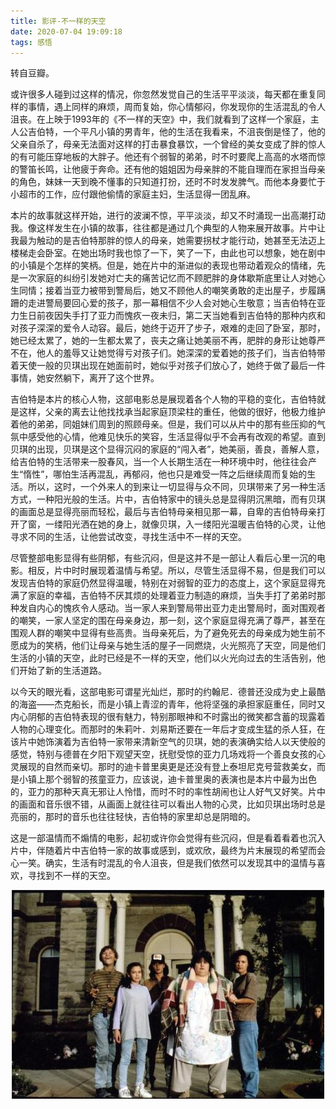 ```yaml
---
title: 影评-不一样的天空        
date: 2020-07-04 19:09:18
tags: 感悟  
---
```


转自豆瓣。

或许很多人碰到过这样的情况，你忽然发觉自己的生活平平淡淡，每天都在重复同样的事情，遇上同样的麻烦，周而复始，你心情郁闷，你发现你的生活混乱的令人沮丧。在上映于1993年的《不一样的天空》中，我们就看到了这样一个家庭，主人公吉伯特，一个平凡小镇的男青年，他的生活在我看来，不沮丧倒是怪了，他的父亲自杀了，母亲无法面对这样的打击暴食暴饮，一个曾经的美女变成了胖的惊人的有可能压穿地板的大胖子。他还有个弱智的弟弟，时不时要爬上高高的水塔而惊的警笛长鸣，让他疲于奔命。还有他的姐姐因为母亲胖的不能自理而在家担当母亲的角色，妹妹一天到晚不懂事的只知道打扮，还时不时发发脾气。而他本身要忙于小超市的工作，应付跟他偷情的家庭主妇，生活显得一团乱麻。
 
本片的故事就这样开始，进行的波澜不惊，平平淡淡，却又不时涌现一出高潮打动我。像这样发生在小镇的故事，往往都是通过几个典型的人物来展开故事。片中让我最为触动的是吉伯特那胖的惊人的母亲，她需要拐杖才能行动，她甚至无法迈上楼梯走会卧室。在她出场时我也惊了一下，笑了一下，由此也可以想象，她在剧中的小镇是个怎样的笑柄。但是，她在片中的渐进似的表现也带动着观众的情绪，先是一次家庭的纠纷引发她对亡夫的痛苦记忆而不顾肥胖的身体歇斯底里让人对她心生同情；接着当亚力被带到警局后，她又不顾他人的嘲笑勇敢的走出屋子，步履蹒跚的走进警局要回心爱的孩子，那一幕相信不少人会对她心生敬意；当吉伯特在亚力生日前夜因失手打了亚力而愧疚一夜未归，第二天当她看到吉伯特的那种内疚和对孩子深深的爱令人动容。最后，她终于迈开了步子，艰难的走回了卧室，那时，她已经太累了，她的一生都太累了，丧夫之痛让她美丽不再，肥胖的身形让她尊严不在，他人的羞辱又让她觉得亏对孩子们。她深深的爱着她的孩子们，当吉伯特带着天使一般的贝琪出现在她面前时，她似乎对孩子们放心了，她终于做了最后一件事情，她安然躺下，离开了这个世界。
 
吉伯特是本片的核心人物，这部电影总是展现着各个人物的平稳的变化，吉伯特就是这样，父亲的离去让他找找承当起家庭顶梁柱的重任，他做的很好，他极力维护着他的弟弟，同姐妹们周到的照顾母亲。但是，我们可以从片中的那有些压抑的气氛中感受他的心情，他难见快乐的笑容，生活显得似乎不会再有改观的希望。直到贝琪的出现，贝琪是这个显得沉闷的家庭的“闯入者”，她美丽，善良，善解人意，给吉伯特的生活带来一股春风，当一个人长期生活在一种环境中时，他往往会产生“惰性”，哪怕生活再混乱，再郁闷，他也只是难受一阵之后继续周而复始的生活。所以，这时，一个外来人的到来让一切显得与众不同，贝琪带来了另一种生活方式，一种阳光般的生活。片中，吉伯特家中的镜头总是显得阴沉黑暗，而有贝琪的画面总是显得亮丽而轻松，最后与吉伯特母亲相见那一幕，自卑的吉伯特母亲打开了窗，一缕阳光洒在她的身上，就像贝琪，入一缕阳光温暖吉伯特的心灵，让他寻求不同的生活，让他尝试改变，寻找生活中不一样的天空。

尽管整部电影显得有些阴郁，有些沉闷，但是这并不是一部让人看后心里一沉的电影。相反，片中时时展现着温情与希望。所以，尽管生活显得不易，但是我们可以发现吉伯特的家庭仍然显得温暖，特别在对弱智的亚力的态度上，这个家庭显得充满了家庭的幸福，吉伯特不厌其烦的处理着亚力制造的麻烦，当失手打了弟弟时那种发自内心的愧疚令人感动。当一家人来到警局带出亚力走出警局时，面对围观者的嘲笑，一家人坚定的围在母亲身边，那一刻，这个家庭显得充满了尊严，甚至在围观人群的嘲笑中显得有些高贵。当母亲死后，为了避免死去的母亲成为她生前不愿成为的笑柄，他们让母亲与她生活的屋子一同燃烧，火光照亮了天空，同是他们生活的小镇的天空，此时已经是不一样的天空，他们以火光向过去的生活告别，他们开始了新的生活道路。

以今天的眼光看，这部电影可谓星光灿烂，那时的约翰尼．德普还没成为史上最酷的海盗――杰克船长，而是小镇上青涩的青年，他将坚强的承担家庭重任，同时又内心阴郁的吉伯特表现的很有魅力，特别那眼神和不时露出的微笑都含蓄的现露着人物的心理变化。而那时的朱莉叶．刘易斯还要在一年后才变成生猛的杀人狂，在该片中她饰演着为吉伯特一家带来清新空气的贝琪，她的表演确实给人以天使般的感觉，特别与德普在夕阳下观望天空，抚慰受惊的亚力几场戏将一个善良女孩的心灵展现的自然而亲切。那时的迪卡普里奥更是还没有登上泰坦尼克号营救美女，而是小镇上那个弱智的孩童亚力，应该说，迪卡普里奥的表演也是本片中最为出色的，亚力的那种天真无邪让人怜惜，而时不时的率性胡闹也让人好气又好笑。片中的画面和音乐很不错，从画面上就往往可以看出人物的心灵，比如贝琪出场时总是亮丽的，那时的音乐也往往轻快，吉伯特的家里却总是阴暗的。

这是一部温情而不煽情的电影，起初或许你会觉得有些沉闷，但是看着看着也沉入片中，伴随着片中吉伯特一家的故事或感到，或欢欣，最终为片末展现的希望而会心一笑。确实，生活有时混乱的令人沮丧，但是我们依然可以发现其中的温情与喜欢，寻找到不一样的天空。

<div align=center>

![](/img/buyiyangdetiankong.jpg)

</div>


